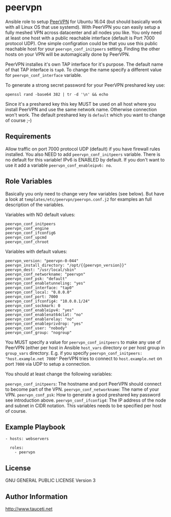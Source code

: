 peervpn
=========

Ansible role to setup [PeerVPN](https://peervpn.net/) for Ubuntu 16.04 (but should basically work with all Linux OS that use systemd). With PeerVPN you can easily setup a fully meshed VPN across datacenter and all nodes you like. You only need at least one host with a public reachable interface (default is Port 7000 protocol UDP). One simple configration could be that you use this public reachable host for your `peervpn_conf_initpeers` setting. Finding the other hosts on your VPN will be automagically done by PeerVPN.

PeerVPN installes it's own TAP interface for it's purpose. The default name of that TAP interface is `tap0`. To change the name specify a different value for `peervpn_conf_interface` variable.

To generate a strong secret password for your PeerVPN preshared key use:

```
openssl rand -base64 382 | tr -d '\n' && echo
```
Since it's a preshared key this key MUST be used on all host where you install PeerVPN and use the same network name. Otherwise connection won't work. The default preshared key is `default` which you want to change of course ;-)

Requirements
------------

Allow traffic on port 7000 protocol UDP (default) if you have firewall rules installed. You also NEED to add `peervpn_conf_initpeers` variable. There is no default for this variable! IPv6 is ENABLED by default. If you don't want to use it add a variable `peervpn_conf_enableipv6: no`.

Role Variables
--------------

Basically you only need to change very few variables (see below). But have a look at `templates/etc/peervpn/peervpn.conf.j2` for examples an full description of the variables.

Variables with NO default values:
```
peervpn_conf_initpeers
peervpn_conf_engine
peervpn_conf_ifconfig6
peervpn_conf_upcmd
peervpn_conf_chroot
```
Variables with default values:

```
peervpn_version: "peervpn-0-044"
peervpn_install_directory: "/opt/{{peervpn_version}}"
peervpn_dest: "/usr/local/sbin"
peervpn_conf_networkname: "peervpn"
peervpn_conf_psk: "default"
peervpn_conf_enabletunneling: "yes"
peervpn_conf_interface: "tap0"
peervpn_conf_local: "0.0.0.0"
peervpn_conf_port: 7000
peervpn_conf_ifconfig4: "10.0.0.1/24"
peervpn_conf_sockmark: 0
peervpn_conf_enableipv4: "yes"
peervpn_conf_enablenat64clat: "no"
peervpn_conf_enablerelay: "no"
peervpn_conf_enableprivdrop: "yes"
peervpn_conf_user: "nobody"
peervpn_conf_group: "nogroup"
```
You MUST specify a value for `peervpn_conf_initpeers` to make any use of PeerVPN (either per host in Ansible `host_vars` directory or per host group in `group_vars` directory. E.g. if you specify `peervpn_conf_initpeers: "host.example.net 7000"` PeerVPN tries to connect to `host.example.net` on port `7000` via UDP to setup a connection.

You should at least change the following variables:

`peervpn_conf_initpeers`: The hostname and port PeerVPN should connect to become part of the VPN.
`peervpn_conf_networkname`: The name of your VPN.
`peervpn_conf_psk`: How to generate a good preshared key password see introduction above.
`peervpn_conf_ifconfig4`: The IP address of the node and subnet in CIDR notation. This variables needs to be specified per host of course.

Example Playbook
----------------

```
- hosts: webservers

  roles:
    - peervpn
```

License
-------

GNU GENERAL PUBLIC LICENSE Version 3

Author Information
------------------

http://www.tauceti.net
